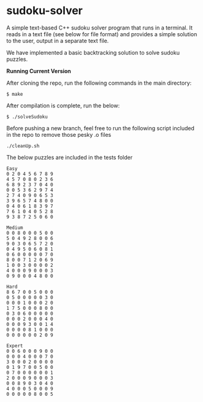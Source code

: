 # sudoku-solver

A simple text-based C++ sudoku solver program that runs in a terminal. It reads in a text file
(see below for file format) and provides a simple solution to the user, output in a separate
text file.

We have implemented a basic backtracking solution to solve sudoku puzzles.

**Running Current Version**

After cloning the repo, run the following commands in the main directory:

```
$ make
```
After compilation is complete, run the below:
```
$ ./solveSudoku

```

Before pushing a new branch, feel free to run the following script
included in the repo to remove those pesky .o files

```
./cleanUp.sh
```


The below puzzles are included in the tests folder
```
Easy
0 2 0 4 5 6 7 8 9
4 5 7 0 8 0 2 3 6
6 8 9 2 3 7 0 4 0
0 0 5 3 6 2 9 7 4
2 7 4 0 9 0 6 5 3
3 9 6 5 7 4 8 0 0
0 4 0 6 1 8 3 9 7
7 6 1 0 4 0 5 2 8
9 3 8 7 2 5 0 6 0

Medium
0 0 8 0 0 0 5 0 0
5 0 4 9 2 8 0 0 6
9 0 3 0 6 5 7 2 0
0 4 9 5 0 6 0 8 1
0 6 0 0 0 0 0 7 0
8 0 0 7 1 2 0 6 9
1 0 0 3 0 0 0 0 2
4 0 0 0 9 0 0 0 3
0 9 0 0 0 4 8 0 0

Hard
8 6 7 0 0 5 0 0 0
0 5 0 0 0 0 0 3 0
0 0 0 1 0 0 0 2 0
1 7 5 0 0 0 8 0 0
0 3 0 6 0 0 0 0 0
0 0 0 2 0 0 0 4 0
0 0 0 9 3 0 0 1 4
0 0 0 0 8 1 0 0 0
0 0 0 0 0 0 2 0 9

Expert
0 0 6 0 0 0 9 0 0
0 0 0 4 0 0 0 7 0
3 0 0 0 2 0 0 0 0
0 1 9 7 0 0 5 0 0
0 7 0 0 0 0 0 0 1
2 0 0 0 9 0 0 0 3
0 0 8 9 0 3 0 4 0
4 0 0 0 5 0 0 0 9
0 0 0 0 0 8 0 0 5

```
